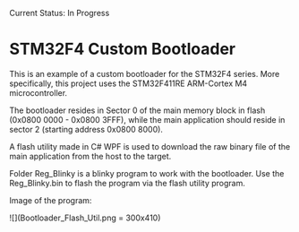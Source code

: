 Current Status: In Progress

# STM32F4 Custom Bootloader
This is an example of a custom bootloader for the STM32F4 series. More specifically, this project uses the STM32F411RE ARM-Cortex M4 microcontroller. 

The bootloader resides in Sector 0 of the main memory block in flash (0x0800 0000 - 0x0800 3FFF), while the main application should reside in sector 2 (starting address 0x0800 8000).

A flash utility made in C# WPF is used to download the raw binary file of the main application from the host to the target.

Folder Reg_Blinky is a blinky program to work with the bootloader. Use the Reg_Blinky.bin to flash the program via the flash utility program. 

Image of the program:

![](Bootloader_Flash_Util.png = 300x410)